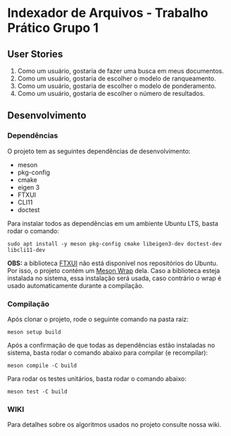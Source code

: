 # Indexador de Arquivos - Trabalho Prático Grupo 1

## User Stories

1. Como um usuário, gostaria de fazer uma busca em meus documentos.
2. Como um usuário, gostaria de escolher o modelo de ranqueamento.
3. Como um usuário, gostaria de escolher o modelo de ponderamento.
4. Como um usuário, gostaria de escolher o número de resultados.

## Desenvolvimento

### Dependências

O projeto tem as seguintes dependências de desenvolvimento:
- meson
- pkg-config
- cmake
- eigen 3
- FTXUI
- CLI11
- doctest

Para instalar todos as dependências em um ambiente Ubuntu LTS, basta rodar o comando:

``` shell
sudo apt install -y meson pkg-config cmake libeigen3-dev doctest-dev libcli11-dev
```

**OBS:** a biblioteca [FTXUI](https://github.com/ArthurSonzogni/FTXUI) não está disponível nos repositórios do Ubuntu. Por isso, o projeto contém um [Meson Wrap](https://mesonbuild.com/Wrap-dependency-system-manual.html) dela. Caso a biblioteca esteja instalada no sistema, essa instalação será usada, caso contrário o wrap é usado automaticamente durante a compilação.

### Compilação

Após clonar o projeto, rode o seguinte comando na pasta raiz:

``` shell
meson setup build
```

Após a confirmação de que todas as dependências estão instaladas no sistema, basta rodar o comando abaixo para compilar (e recompilar):

``` shell
meson compile -C build
```

Para rodar os testes unitários, basta rodar o comando abaixo:

``` shell
meson test -C build
```
### WIKI

Para detalhes sobre os algoritmos usados no projeto consulte nossa wiki.

